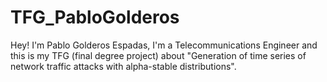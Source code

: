 # TFG_PabloGolderos
Hey! I'm Pablo Golderos Espadas, I'm a Telecommunications Engineer and this is my TFG (final degree project) about "Generation of time series of network traffic attacks with alpha-stable distributions".
